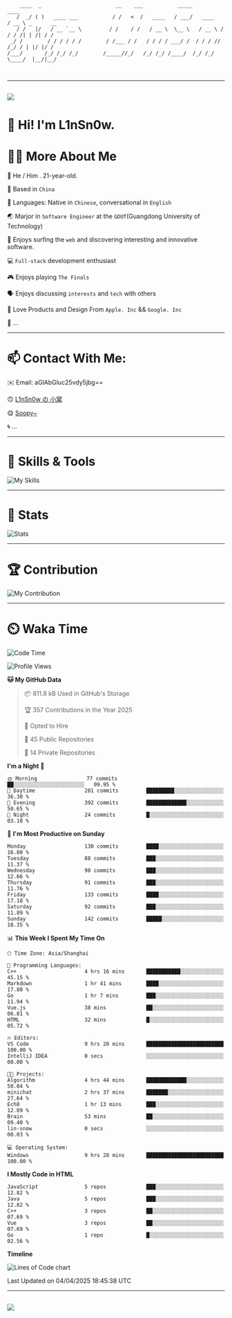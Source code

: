 ```

    ____  _                        __    ___           _____           ____           
   /  _/ ( )   ____ ___           / /   <  /   ____   / ___/   ____   / __ \ _      __
   / /   |/   / __ `__ \         / /    / /   / __ \  \__ \   / __ \ / / / /| | /| / /
 _/ /        / / / / / /        / /___ / /   / / / / ___/ /  / / / // /_/ / | |/ |/ / 
/___/       /_/ /_/ /_/        /_____//_/   /_/ /_/ /____/  /_/ /_/ \____/  |__/|__/  
                                                                                      
                                          

```

---

##
![](https://raw.githubusercontent.com/lin-snow/lin-snow/output/github-contribution-grid-snake-dark.svg)

# 👋 Hi! I'm L1nSn0w.

# 👨‍💻 More About Me

🤠 He / Him . 21-year-old.

🎈 Based in `China`
  
🤔 Languages: Native in `Chinese`, conversational in `English`

🌏 Marjor in `Software Engineer` at the `GDUT`(Guangdong University of Technology)

🛟 Enjoys surfing the `web` and discovering interesting and innovative software.

💻 `Full-stack` development enthusiast

🎮 Enjoys playing `The Finals`

🗣️ Enjoys discussing `interests` and `tech` with others

👾 Love Products and Design From `Apple. Inc` && `Google. Inc`  

🤪 ...

---

# 📫 Contact With Me:

✉️ Email: aGlAbGluc25vdy5jbg==

🙃 [L1nSn0w の 小窝](https://linsnow.cn)

😋 [Soopy~](https://soopy.cn)

🌀 ...

---

# 🔮 Skills & Tools

![My Skills](/assets/skillicons.svg)

---

# 🍟 Stats

![Stats](https://github-profile-trophy.vercel.app/?username=lin-snow&theme=nord&no-frame=true&column=9)

<!-- <div style="text-align: center;">
    <a href="https://github.com/lin-snow">
        <img align="center" src="https://githubstat.linsnow.cn/api/top-langs/?username=lin-snow&layout=donut&langs_count=8" />
    </a>
    <a href="https://github.com/lin-snow">
        <img align="center" src="https://githubstat.linsnow.cn/api?username=lin-snow&count_private=true&show_icons=true&theme=default&show=reviews,discussions_started,discussions_answered,prs_merged,prs_merged_percentage" />
    </a>
</div> -->

---

# 🏆 Contribution

![My Contribution](https://activitygraph.linsnow.cn/graph?username=lin-snow&theme=github-compact&days=30)

---

# ⏲️ Waka Time

<!--START_SECTION:waka-->
![Code Time](http://img.shields.io/badge/Code%20Time-602%20hrs%2043%20mins-blue)

![Profile Views](http://img.shields.io/badge/Profile%20Views-7-blue)

**🐱 My GitHub Data** 

> 📦 811.8 kB Used in GitHub's Storage 
 > 
> 🏆 357 Contributions in the Year 2025
 > 
> 💼 Opted to Hire
 > 
> 📜 45 Public Repositories 
 > 
> 🔑 14 Private Repositories 
 > 
**I'm a Night 🦉** 

```text
🌞 Morning                77 commits          ██░░░░░░░░░░░░░░░░░░░░░░░   09.95 % 
🌆 Daytime                281 commits         █████████░░░░░░░░░░░░░░░░   36.30 % 
🌃 Evening                392 commits         █████████████░░░░░░░░░░░░   50.65 % 
🌙 Night                  24 commits          █░░░░░░░░░░░░░░░░░░░░░░░░   03.10 % 
```
📅 **I'm Most Productive on Sunday** 

```text
Monday                   130 commits         ████░░░░░░░░░░░░░░░░░░░░░   16.80 % 
Tuesday                  88 commits          ███░░░░░░░░░░░░░░░░░░░░░░   11.37 % 
Wednesday                98 commits          ███░░░░░░░░░░░░░░░░░░░░░░   12.66 % 
Thursday                 91 commits          ███░░░░░░░░░░░░░░░░░░░░░░   11.76 % 
Friday                   133 commits         ████░░░░░░░░░░░░░░░░░░░░░   17.18 % 
Saturday                 92 commits          ███░░░░░░░░░░░░░░░░░░░░░░   11.89 % 
Sunday                   142 commits         █████░░░░░░░░░░░░░░░░░░░░   18.35 % 
```


📊 **This Week I Spent My Time On** 

```text
🕑︎ Time Zone: Asia/Shanghai

💬 Programming Languages: 
C++                      4 hrs 16 mins       ███████████░░░░░░░░░░░░░░   45.15 % 
Markdown                 1 hr 41 mins        ████░░░░░░░░░░░░░░░░░░░░░   17.80 % 
Go                       1 hr 7 mins         ███░░░░░░░░░░░░░░░░░░░░░░   11.94 % 
Vue.js                   38 mins             ██░░░░░░░░░░░░░░░░░░░░░░░   06.81 % 
HTML                     32 mins             █░░░░░░░░░░░░░░░░░░░░░░░░   05.72 % 

🔥 Editors: 
VS Code                  9 hrs 28 mins       █████████████████████████   100.00 % 
IntelliJ IDEA            0 secs              ░░░░░░░░░░░░░░░░░░░░░░░░░   00.00 % 

🐱‍💻 Projects: 
Algorithm                4 hrs 44 mins       █████████████░░░░░░░░░░░░   50.04 % 
minichat                 2 hrs 37 mins       ███████░░░░░░░░░░░░░░░░░░   27.64 % 
Ech0                     1 hr 13 mins        ███░░░░░░░░░░░░░░░░░░░░░░   12.89 % 
Brain                    53 mins             ██░░░░░░░░░░░░░░░░░░░░░░░   09.40 % 
lin-snow                 0 secs              ░░░░░░░░░░░░░░░░░░░░░░░░░   00.03 % 

💻 Operating System: 
Windows                  9 hrs 28 mins       █████████████████████████   100.00 % 
```

**I Mostly Code in HTML** 

```text
JavaScript               5 repos             ███░░░░░░░░░░░░░░░░░░░░░░   12.82 % 
Java                     5 repos             ███░░░░░░░░░░░░░░░░░░░░░░   12.82 % 
C++                      3 repos             ██░░░░░░░░░░░░░░░░░░░░░░░   07.69 % 
Vue                      3 repos             ██░░░░░░░░░░░░░░░░░░░░░░░   07.69 % 
Go                       1 repo              █░░░░░░░░░░░░░░░░░░░░░░░░   02.56 % 
```



**Timeline**

![Lines of Code chart](https://raw.githubusercontent.com/lin-snow/lin-snow/main/assets/bar_graph.png)


 Last Updated on 04/04/2025 18:45:38 UTC
<!--END_SECTION:waka-->



---
##
![](./profile-3d-contrib/profile-night-rainbow.svg)
